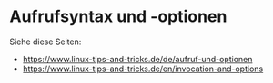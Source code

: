 # Aufrufsyntax und -optionen

Siehe diese Seiten:

- <https://www.linux-tips-and-tricks.de/de/aufruf-und-optionen>
- <https://www.linux-tips-and-tricks.de/en/invocation-and-options>

[.status]: todo "externe Seiten hier einfügen"
